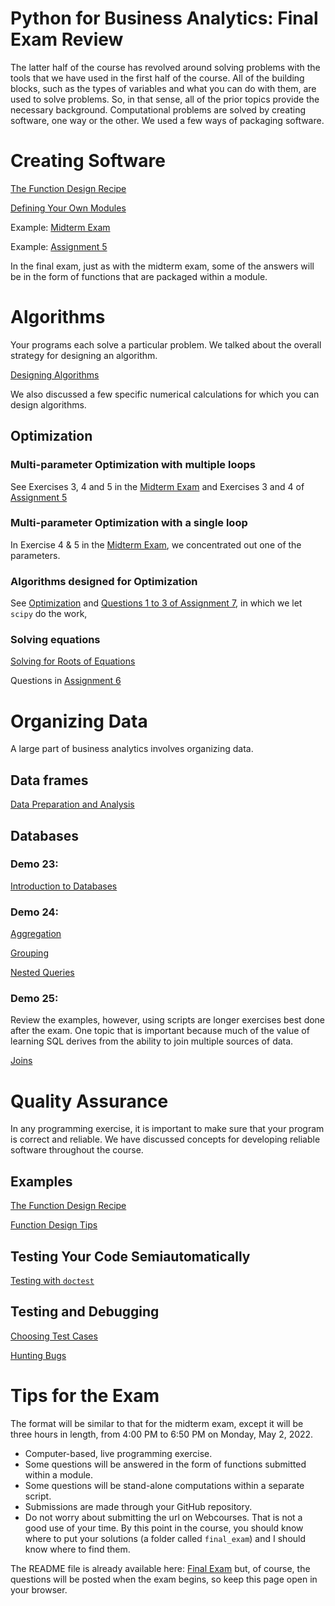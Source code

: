 # Python for Business Analytics: Final Exam Review

The latter half of the course has revolved around solving problems with the tools that we have used in the first half of the course. 
All of the building blocks, 
such as the types of variables and what you can do with them, 
are used to solve problems. 
So, in that sense, all of the prior topics provide the necessary background. 
Computational problems are solved by creating software, one way or the other. 
We used a few ways of packaging software. 


# Creating Software


[The Function Design Recipe](https://github.com/LeeMorinUCF/QMB3311S22/tree/main/demo_03_PP_Ch_03_Function_Design)


[Defining Your Own Modules](https://github.com/LeeMorinUCF/QMB3311S22/tree/main/demo_10_PP_Ch_06_Designing_Modules#defining-your-own-modules)

Example: [Midterm Exam](https://github.com/LeeMorinUCF/QMB3311S22/tree/main/midterm_exam)

Example: [Assignment 5](https://github.com/LeeMorinUCF/QMB3311S22/tree/main/assignment_05)

In the final exam, just as with the midterm exam, some of the answers will be
in the form of functions that are packaged within a module. 



# Algorithms

Your programs each solve a particular problem. 
We talked about the overall strategy for designing an algorithm. 

[Designing Algorithms](https://github.com/LeeMorinUCF/QMB3311S22/tree/main/demo_15_PP_Ch_12_Algorithms#chapter-12-designing-algorithms)

We also discussed a few specific numerical calculations for which you can design algorithms.


## Optimization

### Multi-parameter Optimization with multiple loops 

See Exercises 3, 4 and 5 in the 
[Midterm Exam](https://github.com/LeeMorinUCF/QMB3311S22/tree/main/midterm_exam)
and 
Exercises 3 and 4 of 
[Assignment 5](https://github.com/LeeMorinUCF/QMB3311S22/tree/main/assignment_05)


### Multi-parameter Optimization with a single loop

In Exercise 4 & 5 in the 
[Midterm Exam](https://github.com/LeeMorinUCF/QMB3311S22/tree/main/midterm_exam),
we concentrated out one of the parameters. 


### Algorithms designed for Optimization

See [Optimization](https://github.com/LeeMorinUCF/QMB3311S22/tree/main/demo_20_Optimization)
and 
[Questions 1 to 3 of Assignment 7](https://github.com/LeeMorinUCF/QMB3311S22/blob/main/assignment_07), in which we let ```scipy``` do the work, 



### Solving equations


[Solving for Roots of Equations](https://github.com/LeeMorinUCF/QMB3311S22/tree/main/demo_16_Solving_Equations#solving-for-roots-of-equations)

Questions in [Assignment 6](https://github.com/LeeMorinUCF/QMB3311S22/blob/main/assignment_06)



# Organizing Data

A large part of business analytics involves organizing data. 


## Data frames

[Data Preparation and Analysis](https://github.com/LeeMorinUCF/QMB3311S22/tree/main/demo_09_Modules_for_Regression#data-preparation-and-analysis)


## Databases

### Demo 23: 

[Introduction to Databases](https://github.com/LeeMorinUCF/QMB3311S22/tree/main/demo_23_PP_Ch_17_Databases)

### Demo 24:

[Aggregation](https://github.com/LeeMorinUCF/QMB3311S22/tree/main/demo_24_PP_Ch_17_Databases#aggregation)

[Grouping](https://github.com/LeeMorinUCF/QMB3311S22/tree/main/demo_24_PP_Ch_17_Databases#grouping)

[Nested Queries](https://github.com/LeeMorinUCF/QMB3311S22/tree/main/demo_24_PP_Ch_17_Databases#nested-queries)


### Demo 25: 

Review the examples, however, using scripts are longer exercises best done after the exam.
One topic that is important because much of the value of learning
SQL derives from the ability to join multiple sources of data. 

[Joins](https://github.com/LeeMorinUCF/QMB3311S22/tree/main/demo_25_Databases#joins)



# Quality Assurance

In any programming exercise, it is important to make sure that
your program is correct and reliable. 
We have discussed concepts for developing reliable software throughout the course. 

## Examples

[The Function Design Recipe](https://github.com/LeeMorinUCF/QMB3311S22/tree/main/demo_03_PP_Ch_03_Function_Design#the-function-design-recipe)


[Function Design Tips](https://github.com/LeeMorinUCF/QMB3311S22/tree/main/demo_03_PP_Ch_03_Function_Design#tips)


## Testing Your Code Semiautomatically

[Testing with ```doctest```](https://github.com/LeeMorinUCF/QMB3311S22/tree/main/demo_10_PP_Ch_06_Designing_Modules#testing-your-code-semiautomatically)



## Testing and Debugging



[Choosing Test Cases](https://github.com/LeeMorinUCF/QMB3311S22/tree/main/demo_26_PP_Ch_15_Test_Debug#choosing-test-cases)


[Hunting Bugs](https://github.com/LeeMorinUCF/QMB3311S22/tree/main/demo_26_PP_Ch_15_Test_Debug#hunting-bugs)



# Tips for the Exam

The format will be similar to that for the midterm exam, 
except it will be three hours in length, 
from 4:00 PM to 6:50 PM on Monday, May 2, 2022. 

- Computer-based, live programming exercise. 
- Some questions will be answered in the form of functions submitted within a module.
- Some questions will be stand-alone computations within a separate script. 
- Submissions are made through your GitHub repository. 
- Do not worry about submitting the url on Webcourses. 
That is not a good use of your time. By this point in the course, 
you should know where to put your solutions (a folder called ```final_exam```)
and I should know where to find them. 

The README file is already available here:
[Final Exam](https://github.com/LeeMorinUCF/QMB3311S22/tree/main/final_exam)
but, of course, 
the questions will be posted when the exam begins, 
so keep this page open in your browser. 





